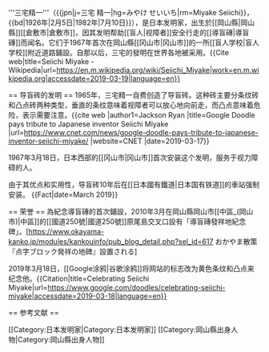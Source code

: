 '''三宅精一'''（{{jpn|j=三宅 精一|hg=みやけ せいいち|rm=Miyake Seiichi}}，{{bd|1926年|2月5日|1982年|7月10日}}），是日本发明家，出生於[[岡山縣|岡山縣]][[倉敷市|倉敷市]]，因其发明帮助[[盲人|视障者]]安全行走的[[導盲磚|導盲磚]]而闻名。它们于1967年首次在岡山縣[[冈山市|冈山市]]的一所[[盲人学校|盲人学校]]附近道路鋪設。自那以后，三宅的發明在世界各地被采用。<ref>{{Cite web|title=Seiichi Miyake - Wikipedia|url=https://en.m.wikipedia.org/wiki/Seiichi_Miyake|work=en.m.wikipedia.org|accessdate=2019-03-19|language=en}}</ref>

== 导盲砖的发明 ==
1965年，三宅精一自费创造了导盲砖。这种砖主要分条纹砖和凸点砖两种类型，垂直的条纹意味着视障者可以放心地向前走，而凸点意味着危险，表示需要注意。<ref name="cnet">{{cite web |author1=Jackson Ryan |title=Google Doodle pays tribute to Japanese inventor Seiichi Miyake |url=https://www.cnet.com/news/google-doodle-pays-tribute-to-japanese-inventor-seiichi-miyake/ |website=CNET |date=2019-03-17}}</ref>

1967年3月18日，日本西部的[[冈山市|冈山市]]首次安装这个发明，服务于视力障碍的人。<ref name="cnet" />

由于其优点和实用性，导盲砖10年后在[[日本國有鐵道|日本国有铁道]]的車站强制安装。 {{Fact|date=March 2019}}

== 荣誉 ==
為紀念導盲磚的首次鋪設，2010年3月在岡山縣岡山市[[中區_(岡山市)|中區]]的[[國道250號|國道250號]]原尾島交叉口設有「導盲磚發祥地紀念碑」。<ref>[https://www.okayama-kanko.jp/modules/kankouinfo/pub_blog_detail.php?sel_id=617 おかやま散策 『点字ブロック発祥の地碑』設置される]</ref>

2019年3月18日，[[Google涂鸦|谷歌涂鸦]]将网站的标志改为黄色条纹和凸点来纪念他。<ref name="cnet" /><ref>{{Citation|title=Celebrating Seiichi Miyake|url=https://www.google.com/doodles/celebrating-seiichi-miyake|accessdate=2019-03-18|language=en}}</ref>


== 参考文献 ==
<references group="" responsive=""></references>

[[Category:日本发明家|Category:日本发明家]]
[[Category:岡山縣出身人物|Category:岡山縣出身人物]]